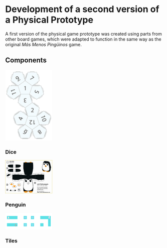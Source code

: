 # Development of a second version of a Physical Prototype

A first version of the physical game prototype was created using parts from other board games, which were adapted to function in the same way as the original *Más Menos Pingüinos* game.

## Components

<img src="assets/craftable_dice.png" width="150px">

### Dice

<img src="assets/craftable_penguin.png" width="150px">

### Penguin

<img src="assets/printable_tiles.png" width="150px">

### Tiles
